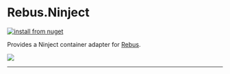# Rebus.Ninject

[![install from nuget](https://img.shields.io/nuget/v/Rebus.Ninject.svg?style=flat-square)](https://www.nuget.org/packages/Rebus.Ninject)

Provides a Ninject container adapter for [Rebus](https://github.com/rebus-org/Rebus).

![](https://raw.githubusercontent.com/rebus-org/Rebus/master/artwork/little_rebusbus2_copy-200x200.png)

---


